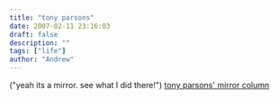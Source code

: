 ```yaml
---
title: "tony parsons"
date: 2007-02-11 23:16:03
draft: false
description: ""
tags: ["life"]
author: "Andrew"
---
```


("yeah its a mirror. see what I did there!") [tony parsons' mirror column](http://www.mirror.co.uk/news/columnists/parsons/)
